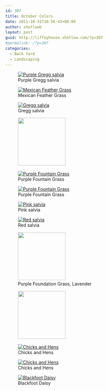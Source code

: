 ```yaml
---
id: 307
title: October Colors
date: 2011-10-31T10:56:43+00:00
author: shotlowb
layout: post
guid: http://liffeyhouse.shotlow.com/?p=307
#permalink: /?p=307
categories:
  - Back Yard
  - Landscaping
---
```

<div id='gallery-6' class='gallery galleryid-307 gallery-columns-3 gallery-size-thumbnail'>
  <figure class='gallery-item'>

  <div class='gallery-icon landscape'>
    <a href='vendor/img/uploads/2011/10/PA220001.jpg'><img width="150" height="150" src="vendor/img/uploads/2011/10/PA220001-150x150.jpg" class="attachment-thumbnail size-thumbnail" alt="Purple Gregg salvia" aria-describedby="gallery-6-308" srcset="vendor/img/uploads/2011/10/PA220001-150x150.jpg 150w, vendor/img/uploads/2011/10/PA220001-100x100.jpg 100w" sizes="100vw" /></a>
  </div><figcaption class='wp-caption-text gallery-caption' id='gallery-6-308'> Purple Gregg salvia </figcaption></figure><figure class='gallery-item'>

  <div class='gallery-icon portrait'>
    <a href='vendor/img/uploads/2011/10/PA220002.jpg'><img width="150" height="150" src="vendor/img/uploads/2011/10/PA220002-150x150.jpg" class="attachment-thumbnail size-thumbnail" alt="Mexican Feather Grass" aria-describedby="gallery-6-309" srcset="vendor/img/uploads/2011/10/PA220002-150x150.jpg 150w, vendor/img/uploads/2011/10/PA220002-100x100.jpg 100w" sizes="100vw" /></a>
  </div><figcaption class='wp-caption-text gallery-caption' id='gallery-6-309'> Mexican Feather Grass </figcaption></figure><figure class='gallery-item'>

  <div class='gallery-icon portrait'>
    <a href='vendor/img/uploads/2011/10/PA220003.jpg'><img width="150" height="150" src="vendor/img/uploads/2011/10/PA220003-150x150.jpg" class="attachment-thumbnail size-thumbnail" alt="Gregg salvia" aria-describedby="gallery-6-310" srcset="vendor/img/uploads/2011/10/PA220003-150x150.jpg 150w, vendor/img/uploads/2011/10/PA220003-100x100.jpg 100w" sizes="100vw" /></a>
  </div><figcaption class='wp-caption-text gallery-caption' id='gallery-6-310'> Gregg salvia </figcaption></figure><figure class='gallery-item'>

  <div class='gallery-icon landscape'>
    <a href='vendor/img/uploads/2011/10/PA220004.jpg'><img width="150" height="150" src="vendor/img/uploads/2011/10/PA220004-150x150.jpg" class="attachment-thumbnail size-thumbnail" alt="" srcset="vendor/img/uploads/2011/10/PA220004-150x150.jpg 150w, vendor/img/uploads/2011/10/PA220004-100x100.jpg 100w" sizes="100vw" /></a>
  </div></figure><figure class='gallery-item'>

  <div class='gallery-icon portrait'>
    <a href='vendor/img/uploads/2011/10/PA220005.jpg'><img width="150" height="150" src="vendor/img/uploads/2011/10/PA220005-150x150.jpg" class="attachment-thumbnail size-thumbnail" alt="Purple Fountain Grass" aria-describedby="gallery-6-312" srcset="vendor/img/uploads/2011/10/PA220005-150x150.jpg 150w, vendor/img/uploads/2011/10/PA220005-100x100.jpg 100w" sizes="100vw" /></a>
  </div><figcaption class='wp-caption-text gallery-caption' id='gallery-6-312'> Purple Fountain Grass </figcaption></figure><figure class='gallery-item'>

  <div class='gallery-icon portrait'>
    <a href='vendor/img/uploads/2011/10/PA220006.jpg'><img width="150" height="150" src="vendor/img/uploads/2011/10/PA220006-150x150.jpg" class="attachment-thumbnail size-thumbnail" alt="Purple Fountain Grass" aria-describedby="gallery-6-313" srcset="vendor/img/uploads/2011/10/PA220006-150x150.jpg 150w, vendor/img/uploads/2011/10/PA220006-100x100.jpg 100w" sizes="100vw" /></a>
  </div><figcaption class='wp-caption-text gallery-caption' id='gallery-6-313'> Purple Fountain Grass </figcaption></figure><figure class='gallery-item'>

  <div class='gallery-icon landscape'>
    <a href='vendor/img/uploads/2011/10/PA220007.jpg'><img width="150" height="150" src="vendor/img/uploads/2011/10/PA220007-150x150.jpg" class="attachment-thumbnail size-thumbnail" alt="Pink salvia" aria-describedby="gallery-6-314" srcset="vendor/img/uploads/2011/10/PA220007-150x150.jpg 150w, vendor/img/uploads/2011/10/PA220007-100x100.jpg 100w" sizes="100vw" /></a>
  </div><figcaption class='wp-caption-text gallery-caption' id='gallery-6-314'> Pink salvia </figcaption></figure><figure class='gallery-item'>

  <div class='gallery-icon landscape'>
    <a href='vendor/img/uploads/2011/10/PA220008.jpg'><img width="150" height="150" src="vendor/img/uploads/2011/10/PA220008-150x150.jpg" class="attachment-thumbnail size-thumbnail" alt="Red salvia" aria-describedby="gallery-6-315" srcset="vendor/img/uploads/2011/10/PA220008-150x150.jpg 150w, vendor/img/uploads/2011/10/PA220008-100x100.jpg 100w" sizes="100vw" /></a>
  </div><figcaption class='wp-caption-text gallery-caption' id='gallery-6-315'> Red salvia </figcaption></figure><figure class='gallery-item'>

  <div class='gallery-icon portrait'>
    <a href='vendor/img/uploads/2011/10/PA220009.jpg'><img width="150" height="150" src="vendor/img/uploads/2011/10/PA220009-150x150.jpg" class="attachment-thumbnail size-thumbnail" alt="" aria-describedby="gallery-6-316" srcset="vendor/img/uploads/2011/10/PA220009-150x150.jpg 150w, vendor/img/uploads/2011/10/PA220009-100x100.jpg 100w" sizes="100vw" /></a>
  </div><figcaption class='wp-caption-text gallery-caption' id='gallery-6-316'> Purple Foundation Grass, Lavender </figcaption></figure><figure class='gallery-item'>

  <div class='gallery-icon portrait'>
    <a href='vendor/img/uploads/2011/10/PA220010.jpg'><img width="150" height="150" src="vendor/img/uploads/2011/10/PA220010-150x150.jpg" class="attachment-thumbnail size-thumbnail" alt="" srcset="vendor/img/uploads/2011/10/PA220010-150x150.jpg 150w, vendor/img/uploads/2011/10/PA220010-100x100.jpg 100w" sizes="100vw" /></a>
  </div></figure><figure class='gallery-item'>

  <div class='gallery-icon landscape'>
    <a href='vendor/img/uploads/2011/10/PA220011.jpg'><img width="150" height="150" src="vendor/img/uploads/2011/10/PA220011-150x150.jpg" class="attachment-thumbnail size-thumbnail" alt="Chicks and Hens" aria-describedby="gallery-6-318" srcset="vendor/img/uploads/2011/10/PA220011-150x150.jpg 150w, vendor/img/uploads/2011/10/PA220011-100x100.jpg 100w" sizes="100vw" /></a>
  </div><figcaption class='wp-caption-text gallery-caption' id='gallery-6-318'> Chicks and Hens </figcaption></figure><figure class='gallery-item'>

  <div class='gallery-icon landscape'>
    <a href='vendor/img/uploads/2011/10/PA220012.jpg'><img width="150" height="150" src="vendor/img/uploads/2011/10/PA220012-150x150.jpg" class="attachment-thumbnail size-thumbnail" alt="Chicks and Hens" aria-describedby="gallery-6-319" srcset="vendor/img/uploads/2011/10/PA220012-150x150.jpg 150w, vendor/img/uploads/2011/10/PA220012-100x100.jpg 100w" sizes="100vw" /></a>
  </div><figcaption class='wp-caption-text gallery-caption' id='gallery-6-319'> Chicks and Hens </figcaption></figure><figure class='gallery-item'>

  <div class='gallery-icon portrait'>
    <a href='vendor/img/uploads/2011/10/PA220013.jpg'><img width="150" height="150" src="vendor/img/uploads/2011/10/PA220013-150x150.jpg" class="attachment-thumbnail size-thumbnail" alt="Blackfoot Daisy" aria-describedby="gallery-6-320" srcset="vendor/img/uploads/2011/10/PA220013-150x150.jpg 150w, vendor/img/uploads/2011/10/PA220013-100x100.jpg 100w" sizes="100vw" /></a>
  </div><figcaption class='wp-caption-text gallery-caption' id='gallery-6-320'> Blackfoot Daisy </figcaption></figure>
</div>
